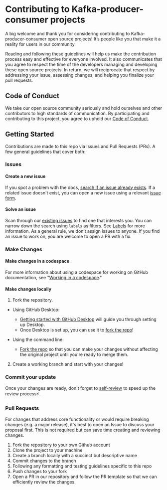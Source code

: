 # Contributing to Kafka-producer-consumer projects

A big welcome and thank you for considering contributing to Kafka-producer-consumer open source projects! It’s people like you that make it a reality for users in our community.

Reading and following these guidelines will help us make the contribution process easy and effective for everyone involved. It also communicates that you agree to respect the time of the developers managing and developing these open source projects. In return, we will reciprocate that respect by addressing your issue, assessing changes, and helping you finalize your pull requests.


## Code of Conduct

We take our open source community seriously and hold ourselves and other contributors to high standards of communication. By participating and contributing to this project, you agree to uphold our [Code of Conduct](https://github.com/KaanIpek/Kafka-producer-consumer/blob/main/CODE_OF_CONDUCT.md).

## Getting Started

Contributions are made to this repo via Issues and Pull Requests (PRs). A few general guidelines that cover both:
### Issues

#### Create a new issue

If you spot a problem with the docs, [search if an issue already exists](https://github.com/KaanIpek/Kafka-producer-consumer/issues). If a related issue doesn't exist, you can open a new issue using a relevant [issue form](https://github.com/KaanIpek/Kafka-producer-consumer/issues/new). 

#### Solve an issue

Scan through our [existing issues](https://github.com/KaanIpek/Kafka-producer-consumer/issues) to find one that interests you. You can narrow down the search using `labels` as filters. See [Labels](/contributing/how-to-use-labels.md) for more information. As a general rule, we don’t assign issues to anyone. If you find an issue to work on, you are welcome to open a PR with a fix.

### Make Changes

#### Make changes in a codespace

For more information about using a codespace for working on GitHub documentation, see "[Working in a codespace](https://github.com/github/docs/blob/main/contributing/codespace.md)."

#### Make changes locally

1. Fork the repository.
- Using GitHub Desktop:
  - [Getting started with GitHub Desktop](https://docs.github.com/en/desktop/installing-and-configuring-github-desktop/getting-started-with-github-desktop) will guide you through setting up Desktop.
  - Once Desktop is set up, you can use it to [fork the repo](https://docs.github.com/en/desktop/contributing-and-collaborating-using-github-desktop/cloning-and-forking-repositories-from-github-desktop)!

- Using the command line:
  - [Fork the repo](https://docs.github.com/en/github/getting-started-with-github/fork-a-repo#fork-an-example-repository) so that you can make your changes without affecting the original project until you're ready to merge them.

2. Create a working branch and start with your changes!

### Commit your update

Once your changes are ready, don't forget to [self-review](/contributing/self-review.md) to speed up the review process:zap:.
### Pull Requests

For changes that address core functionality or would require breaking changes (e.g. a major release), it's best to open an Issue to discuss your proposal first. This is not required but can save time creating and reviewing changes.


1. Fork the repository to your own Github account
2. Clone the project to your machine
3. Create a branch locally with a succinct but descriptive name
4. Commit changes to the branch
5. Following any formatting and testing guidelines specific to this repo
6. Push changes to your fork
7. Open a PR in our repository and follow the PR template so that we can efficiently review the changes.
